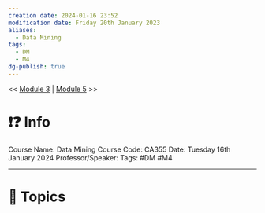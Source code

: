 ```yaml
---
creation date: 2024-01-16 23:52
modification date: Friday 20th January 2023
aliases:
  - Data Mining
tags:
  - DM
  - M4
dg-publish: true
---
```


<< [Module 3](Sem_6/Data_Mining/Notes/Module_3.md)  | [Module 5](Sem_6/Data_Mining/Notes/Module_5.md) >>

# ❗❓ Info
Course Name: Data Mining
Course Code: CA355
Date: Tuesday 16th January 2024
Professor/Speaker: 
Tags: #DM #M4

---
# 📃 Topics